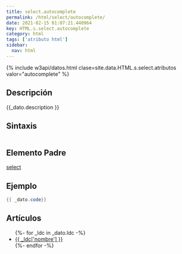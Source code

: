```yaml
---
title: select.autocomplete
permalink: /html/select/autocomplete/
date: 2021-02-15 01:07:21.440964
key: HTML.s.select.autocomplete
category: html
tags: ['atributo html']
sidebar: 
  nav: html
---
```


{% include w3api/datos.html clase=site.data.HTML.s.select.atributos valor="autocomplete" %}

## Descripción
{{_dato.description }}

## Sintaxis
~~~html
~~~

## Elemento Padre
[select](/html/select/)

## Ejemplo
~~~java
{{ _dato.code}}
~~~

## Artículos
<ul>
{%- for _ldc in _dato.ldc -%}
   <li>
       <a href="{{_ldc['url'] }}">{{ _ldc['nombre'] }}</a>
   </li>
{%- endfor -%}
</ul>
